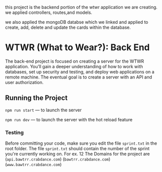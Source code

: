 this project is the backend portion of the wtwr application we are creating. we applied controllers, routes,and models.

we also applied the mongoDB databse which we linked and applied to create, add, delete and update the cards within the database.

# WTWR (What to Wear?): Back End

The back-end project is focused on creating a server for the WTWR application. You’ll gain a deeper understanding of how to work with databases, set up security and testing, and deploy web applications on a remote machine. The eventual goal is to create a server with an API and user authorization.

## Running the Project

`npm run start` — to launch the server

`npm run dev` — to launch the server with the hot reload feature

### Testing

Before committing your code, make sure you edit the file `sprint.txt` in the root folder. The file `sprint.txt` should contain the number of the sprint you're currently working on. For ex. 12
The Domains for the project are (`api.bawtrr.crabdance.com`) (`bawtrr.crabdance.com`) (`www.bawtrr.crabdance.com`)
